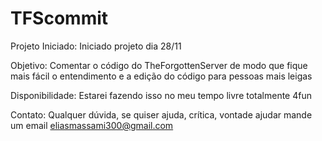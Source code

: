 # TFScommit

Projeto Iniciado:
Iniciado projeto dia 28/11

Objetivo:
Comentar o código do TheForgottenServer de modo que fique mais fácil o entendimento e a edição do código para pessoas mais leigas


Disponibilidade:
Estarei fazendo isso no meu tempo livre totalmente 4fun


Contato:
Qualquer dúvida, se quiser ajuda, crítica, vontade ajudar mande um email
eliasmassami300@gmail.com
